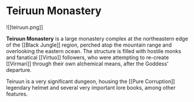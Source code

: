 # Teiruun Monastery

![[teiruun.png]]

**Teiruun Monastery** is a large monastery complex at the northeastern edge of the [[Black Jungle]] region, perched atop the mountain range and overlooking the eastern ocean. The structure is filled with hostile monks and fanatical [[Virtuo]] followers, who were attempting to re-create [[Virmari]] through their own alchemical means, after the Goddess' departure.

Teiruun is a very significant dungeon, housing the [[Pure Corruption]] legendary helmet and several very important lore books, among other features.